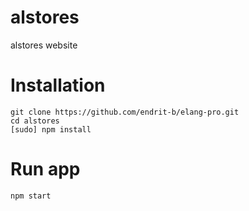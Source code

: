 # alstores
alstores website

# Installation

```
git clone https://github.com/endrit-b/elang-pro.git
cd alstores
[sudo] npm install
```
# Run app

```
npm start
```